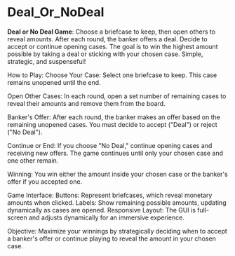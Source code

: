 # Deal_Or_NoDeal
**Deal or No Deal Game**: Choose a briefcase to keep, then open others to reveal amounts. After each round, the banker offers a deal. Decide to accept or continue opening cases. The goal is to win the highest amount possible by taking a deal or sticking with your chosen case. Simple, strategic, and suspenseful!


How to Play:
Choose Your Case: Select one briefcase to keep. This case remains unopened until the end.

Open Other Cases: In each round, open a set number of remaining cases to reveal their amounts and remove them from the board.

Banker's Offer: After each round, the banker makes an offer based on the remaining unopened cases. You must decide to accept ("Deal") or reject ("No Deal").

Continue or End: If you choose "No Deal," continue opening cases and receiving new offers. The game continues until only your chosen case and one other remain.

Winning: You win either the amount inside your chosen case or the banker's offer if you accepted one.

Game Interface:
Buttons: Represent briefcases, which reveal monetary amounts when clicked.
Labels: Show remaining possible amounts, updating dynamically as cases are opened.
Responsive Layout: The GUI is full-screen and adjusts dynamically for an immersive experience.


Objective:
Maximize your winnings by strategically deciding when to accept a banker's offer or continue playing to reveal the amount in your chosen case.
